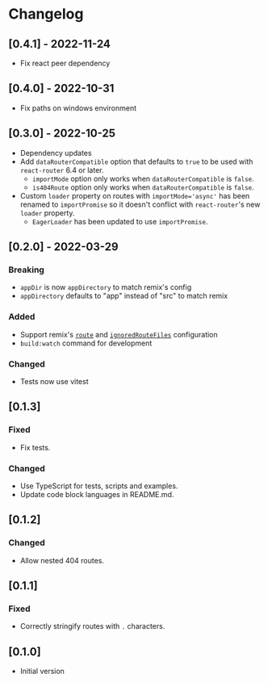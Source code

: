 # Changelog

## [0.4.1] - 2022-11-24

- Fix react peer dependency

## [0.4.0] - 2022-10-31

- Fix paths on windows environment

## [0.3.0] - 2022-10-25

- Dependency updates
- Add `dataRouterCompatible` option that defaults to `true` to be used with `react-router` 6.4 or later.
  - `importMode` option only works when `dataRouterCompatible` is `false`.
  - `is404Route` option only works when `dataRouterCompatible` is `false`.
- Custom `loader` property on routes with `importMode='async'` has been renamed to `importPromise` so it doesn't conflict with `react-router`'s new `loader` property.
  - `EagerLoader` has been updated to use `importPromise`.

## [0.2.0] - 2022-03-29

### Breaking

- `appDir` is now `appDirectory` to match remix's config
- `appDirectory` defaults to "app" instead of "src" to match remix

### Added

- Support remix's [`route`](https://remix.run/docs/en/v1/api/conventions#routes) and [`ignoredRouteFiles`](https://remix.run/docs/en/v1/api/conventions#ignoredroutefiles) configuration
- `build:watch` command for development

### Changed

- Tests now use vitest

## [0.1.3]

### Fixed

- Fix tests.

### Changed

- Use TypeScript for tests, scripts and examples.
- Update code block languages in README.md.

## [0.1.2]

### Changed

- Allow nested 404 routes.

## [0.1.1]

### Fixed

- Correctly stringify routes with `.` characters.

## [0.1.0]

- Initial version
